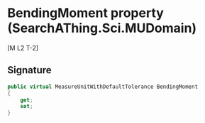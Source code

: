 # BendingMoment property (SearchAThing.Sci.MUDomain)
[M L2 T-2]

## Signature
```csharp
public virtual MeasureUnitWithDefaultTolerance BendingMoment
{
    get;
    set;
}
```
